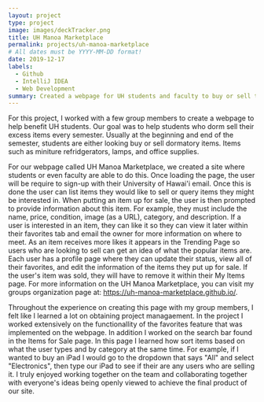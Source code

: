 ```yaml
---
layout: project
type: project
image: images/deckTracker.png
title: UH Manoa Marketplace
permalink: projects/uh-manoa-marketplace
# All dates must be YYYY-MM-DD format!
date: 2019-12-17
labels:
  - Github
  - IntelliJ IDEA
  - Web Development
summary: Created a webpage for UH students and faculty to buy or sell their items.
---
```

For this project, I worked with a few group members to create a webpage to help benefit UH students. Our goal was to help students who dorm sell their excess items every semester. Usually at the beginning and end of the semester, students are either looking buy or sell dormatory items. Items such as miniture refridgerators, lamps, and office supplies. 

For our webpage called UH Manoa Marketplace, we created a site where students or even faculty are able to do this. Once loading the page, the user will be require to sign-up with their University of Hawai'i email. Once this is done the user can list items they would like to sell or query items they might be interested in. When putting an item up for sale, the user is then prompted to provide information about this item. For example, they must include the name, price, condition, image (as a URL), category, and description. If a user is interested in an item, they can like it so they can view it later within their favorites tab and email the owner for more information on where to meet. As an item receives more likes it appears in the Trending Page so users who are looking to sell can get an idea of what the popular items are. Each user has a profile page where they can update their status, view all of their favorites, and edit the information of the items they put up for sale. If the user's item was sold, they will have to remove it within their My Items page. For more information on the UH Manoa Marketplace, you can visit my groups organization page at: https://uh-manoa-marketplace.github.io/.

Throughout the experience on creating this page with my group members, I felt like I learned a lot on obtaining project managaement. In the project I worked extensively on the functionallity of the favorites feature that was implemented on the webpage. In addition I worked on the search bar found in the Items for Sale page. In this page I learned how sort items based on what the user types and by category at the same time. For example, if I wanted to buy an iPad I would go to the dropdown that says "All" and select "Electronics", then type our iPad to see if their are any users who are selling it. I truly enjoyed working together on the team and collaborating together with everyone's ideas being openly viewed to achieve the final product of our site. 
